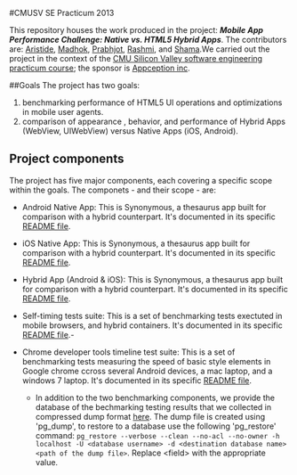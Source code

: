 #CMUSV SE Practicum 2013

This repository houses the work produced in the project: ***Mobile App Performance Challenge: Native vs. HTML5 Hybrid Apps***. The contributors are: [Aristide](https://github.com/Aristide1o), [Madhok](https://github.com/madhok), [Prabhjot](https://github.com/singhprabhjot), [Rashmi](https://github.com/RashmiDR), and [Shama](https://github.com/shamahoque).We carried out the project in the context of the [CMU Silicon Valley software engineering](http://www.cmu.edu/silicon-valley/academics/software-engineering/) [practicum course](http://www.cmu.edu/silicon-valley/academics/courses/96710.html); the sponsor is [Appception inc](http://www.appception.com/).


##Goals
The project has two goals:

1. benchmarking performance of HTML5 UI operations and optimizations in mobile user agents.
2. comparison of appearance , behavior, and performance of Hybrid Apps (WebView, UIWebView) versus Native Apps (iOS, Android).

## Project components
The project has five major components, each covering a specific scope within the goals. The componets - and their scope - are:

- Android Native App: This is Synonymous, a thesaurus app built for comparison with a hybrid counterpart. It's documented in its specific [README file](https://github.com/Aristide1o/CMUSV_SE_Practicum_2013/blob/master/Android_App/README.md).
- iOS Native App: This is Synonymous, a thesaurus app built for comparison with a hybrid counterpart. It's documented in its specific [README file](https://github.com/Aristide1o/CMUSV_SE_Practicum_2013/blob/master/iOS_app/README.md).
- Hybrid App (Android & iOS): This is Synonymous, a thesaurus app built for comparison with a hybrid counterpart. It's documented in its specific [README file](https://github.com/Aristide1o/CMUSV_SE_Practicum_2013/blob/master/Hybrid_app/README.md).
- Self-timing tests suite: This is a set of benchmarking tests exectuted in mobile browsers, and hybrid containers. It's documented in its specific [README file](https://github.com/Aristide1o/CMUSV_SE_Practicum_2013/blob/master/test_harness/self-timing%20test%20suite/readme.md).- 
- Chrome developer tools timeline test suite: This is a set of benchmarking tests measuring the speed of basic style elements in Google chrome ccross several Android devices, a mac laptop, and a windows 7 laptop. It's documented in its specific [README file](https://github.com/Aristide1o/CMUSV_SE_Practicum_2013/blob/master/test_harness/CDT_timeline_test_suite/README.md).

	- In addition to the two benchmarking components, we provide the database of the bechmarking testing results that we collected in compressed dump format [here](https://github.com/Aristide1o/CMUSV_SE_Practicum_2013/tree/master/test_harness/database_of_results). The dump file is created using 'pg_dump', to restore to a database use the following 'pg_restore' command: `pg_restore --verbose --clean --no-acl --no-owner -h localhost -U <database username> -d <destination database name> <path of the dump file>`. Replace \<field\> with the appropriate value.

